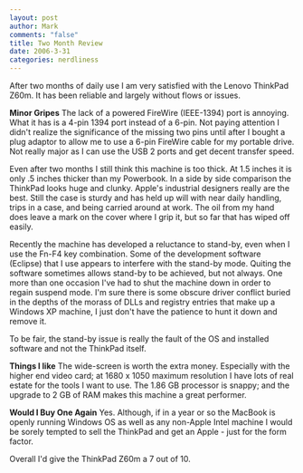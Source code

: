 ```yaml
--- 
layout: post
author: Mark
comments: "false"
title: Two Month Review
date: 2006-3-31
categories: nerdliness
---
```

After two months of daily use I am very satisfied with the Lenovo ThinkPad Z60m. It has been reliable and largely without flows or issues.

<strong>Minor Gripes</strong>
The lack of a powered FireWire (IEEE-1394) port is annoying. What it has is a 4-pin 1394 port instead of a 6-pin. Not paying attention I didn't realize the significance of the missing two pins until after I bought a plug adaptor to allow me to use a 6-pin FireWire cable for my portable drive. Not really major as I can use the USB 2 ports and get decent transfer speed.

Even after two months I still think this machine is too thick. At 1.5 inches it is only .5 inches thicker than my Powerbook. In a side by side comparison the ThinkPad looks huge and clunky. Apple's industrial designers really are the best. Still the case is sturdy and has held up will with near daily handling, trips in a case, and being carried around at work. The oil from my hand does leave a mark on the cover where I grip it, but so far that has wiped off easily.

Recently the machine has developed a reluctance to stand-by, even when I use the Fn-F4 key combination. Some of the development software (Eclipse) that I use appears to interfere with the stand-by mode. Quiting the software sometimes allows stand-by to be achieved, but not always. One more than one occasion I've had to shut the machine down in order to regain suspend mode. I'm sure there is some obscure driver conflict buried in the depths of the morass of DLLs and registry entries that make up a Windows XP machine, I just don't have the patience to hunt it down and remove it.

To be fair, the stand-by issue is really the fault of the OS and installed software and not the ThinkPad itself.

<strong>Things I like</strong>
The wide-screen is worth the extra money. Especially with the higher end video card; at 1680 x 1050 maximum resolution I have lots of real estate for the tools I want to use. The 1.86 GB processor is snappy; and the upgrade to 2 GB of RAM makes this machine a great performer.

<strong>Would I Buy One Again</strong>
Yes. Although, if in a year or so the MacBook is openly running Windows OS as well as any non-Apple Intel machine I would be sorely tempted to sell the ThinkPad and get an Apple - just for the form factor.

Overall I'd give the ThinkPad Z60m a 7 out of 10.
